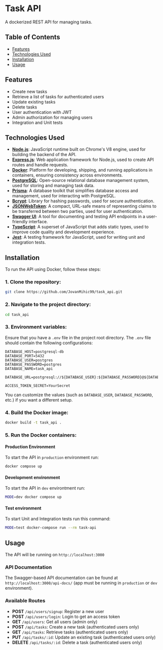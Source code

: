 # Task API

A dockerized REST API for managing tasks.

## Table of Contents

- [Features](#features)
- [Technologies Used](#technologies-used)
- [Installation](#installation)
- [Usage](#usage)

## Features

- Create new tasks
- Retrieve a list of tasks for authenticated users
- Update existing tasks
- Delete tasks
- User authentication with JWT
- Admin authorization for managing users
- Integration and Unit tests

## Technologies Used

- **[Node.js](https://nodejs.org/)**: JavaScript runtime built on Chrome's V8 engine, used for building the backend of the API.
- **[Express.js](https://expressjs.com/)**: Web application framework for Node.js, used to create API routes and handle requests.
- **[Docker](https://www.docker.com/)**: Platform for developing, shipping, and running applications in containers, ensuring consistency across environments.
- **[PostgreSQL](https://www.postgresql.org/)**: Open-source relational database management system, used for storing and managing task data.
- **[Prisma](https://www.prisma.io/)**: A database toolkit that simplifies database access and management, used for interacting with PostgreSQL.
- **[Bcrypt](https://www.npmjs.com/package/bcrypt)**: Library for hashing passwords, used for secure authentication.
- **[JSONWebToken](https://jwt.io/)**: A compact, URL-safe means of representing claims to be transferred between two parties, used for user authentication.
- **[Swagger UI](https://swagger.io/tools/swagger-ui/)**: A tool for documenting and testing API endpoints in a user-friendly interface.
- **[TypeScript](https://www.typescriptlang.org/)**: A superset of JavaScript that adds static types, used to improve code quality and development experience.
- **[Jest](https://jestjs.io/)**: A testing framework for JavaScript, used for writing unit and integration tests.



## Installation

To run the API using Docker, follow these steps:

### 1. Clone the repository:

```bash
git clone https://github.com/JovanMihic99/task_api.git
```

### 2. Navigate to the project directory:

```bash
cd task_api
```

### 3. Environment variables:

Ensure that you have a `.env` file in the project root directory. The `.env` file should contain the following configurations:

```env
DATABASE_HOST=postgresql-db
DATABASE_PORT=5432
DATABASE_USER=postgres
DATABASE_PASSWORD=postgres
DATABASE_NAME=task_api

DATABASE_URL=postgresql://${DATABASE_USER}:${DATABASE_PASSWORD}@${DATABASE_HOST}:${DATABASE_PORT}/${DATABASE_NAME}

ACCESS_TOKEN_SECRET=YourSecret
```

You can customize the values (such as `DATABASE_USER`, `DATABASE_PASSWORD`, etc.) if you want a different setup.

### 4. Build the Docker image:

```bash
docker build -t task_api .
```

### 5. Run the Docker containers:
#### Production Environment
To start the API in `production` environment run:
```bash
docker compose up 
```
#### Development environment
To start the API in `dev` environtment run:
```bash
MODE=dev docker compose up 
```

#### Test environment
To start Unit and Integration tests run this command: 
```bash
MODE=test docker-compose run --rm task-api
```

## Usage

The API will be running on `http://localhost:3000`

### API Documentation

The Swagger-based API documentation can be found at `http://localhost:3000/api-docs/` (app must be running in `production` or `dev` environment).

### Available Routes

- **POST** `/api/users/signup`: Register a new user
- **POST** `/api/users/login`: Login to get an access token
- **GET** `/api/users`: Get all users (admin only)
- **POST** `/api/tasks`: Create a new task (authenticated users only)
- **GET** `/api/tasks`: Retrieve tasks (authenticated users only)
- **PUT** `/api/tasks/:id`: Update an existing task (authenticated users only)
- **DELETE** `/api/tasks/:id`: Delete a task (authenticated users only)
